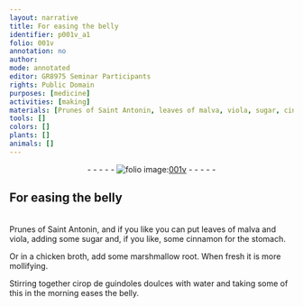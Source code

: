 ```yaml
---
layout: narrative
title: For easing the belly
identifier: p001v_a1
folio: 001v
annotation: no
author:
mode: annotated
editor: GR8975 Seminar Participants
rights: Public Domain
purposes: [medicine]
activities: [making]
materials: [Prunes of Saint Antonin, leaves of malva, viola, sugar, cinnamon, chicken broth, marshmallow root, guindoles doulces, water]
tools: []
colors: []
plants: []
animals: []
---
```


 <div class="folio" align="center">- - - - - <a href="http://gallica.bnf.fr/ark:/12148/btv1b10500001g/f8.image" target="_blank"><img src="https://cu-mkp.github.io/GR8975-edition/assets/photo-icon.png" alt="folio image: " style="display:inline-block; margin-bottom:-3px;"/>001v</a> - - - - - </div> 

## For easing the belly

 <span class="activity"></span>  
 <span class="material">Prunes of Saint Antonin</span>, and if you like you can put <span class="material_format"><span class="material">leaves of malva</span> and <span class="material">viola</span></span>, adding some <span class="material">sugar</span> and, if you like, some <span class="material">cinnamon</span> for the stomach. 
 
 Or in a <span class="material">chicken broth</span>, add some <span class="material">marshmallow root</span>. When fresh it is more mollifying. 
 
 Stirring together <span class="material_format">cirop de <span class="material">guindoles doulces</span></span> with <span class="material">water</span> and taking some of this in the morning eases the belly. 
 